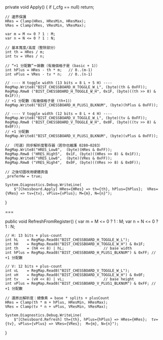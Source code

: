 private void Apply()
{
    if (_cfg == null) return;

    // 邊界保護
    HRes = Clamp(HRes, HResMin, HResMax);
    VRes = Clamp(VRes, VResMin, VResMax);

    var m = M <= 0 ? 1 : M;
    var n = N <= 0 ? 1 : N;

    // 基本寬度/高度（整除部分）
    int th = HRes / m;
    int tv = VRes / n;

    // “+1 分配數”＝餘數（有幾個格子是 (basic + 1)）
    int hPlus = HRes - th * m;   // 0..(m-1)
    int vPlus = VRes - tv * n;   // 0..(n-1)

    // ---- H toggle width (13 bits = 8 L + 5 H) ----
    RegMap.Write8("BIST_CHESSBOARD_H_TOGGLE_W_L", (byte)(th & 0xFF));
    RegMap.Rmw8 ("BIST_CHESSBOARD_H_TOGGLE_W_H", 0x1F, (byte)((th >> 8) & 0x1F));
    // +1 分配數（有幾個格子是 (th+1)）
    RegMap.Write8("BIST_CHESSBOARD_H_PLUS1_BLKNUM", (byte)(hPlus & 0xFF));

    // ---- V toggle width (12 bits = 8 L + 4 H) ----
    RegMap.Write8("BIST_CHESSBOARD_V_TOGGLE_W_L", (byte)(tv & 0xFF));
    RegMap.Rmw8 ("BIST_CHESSBOARD_V_TOGGLE_W_H", 0x0F, (byte)((tv >> 8) & 0x0F));
    // +1 分配數
    RegMap.Write8("BIST_CHESSBOARD_V_PLUS1_BLKNUM", (byte)(vPlus & 0xFF));

    // （可選）同步解析度暫存器（若你也維護 0280~0283）
    RegMap.Write8("HRES_Low8",  (byte)(HRes & 0xFF));
    RegMap.Rmw8 ("HRES_High5",  0x1F, (byte)((HRes >> 8) & 0x1F));
    RegMap.Write8("VRES_Low8",  (byte)(VRes & 0xFF));
    RegMap.Rmw8 ("VRES_High4",  0x0F, (byte)((VRes >> 8) & 0x0F));

    // 之後切圖改用硬體真值
    _preferHw = true;

    System.Diagnostics.Debug.WriteLine(
        $"[Chessboard.Apply] HRes={HRes} => th={th}, hPlus={hPlus};  VRes={VRes} => tv={tv}, vPlus={vPlus}; M={m}, N={n}");
}



===

public void RefreshFromRegister()
{
    var m = M <= 0 ? 1 : M;
    var n = N <= 0 ? 1 : N;

    // H: 13 bits + plus-count
    int hL    = RegMap.Read8("BIST_CHESSBOARD_H_TOGGLE_W_L");
    int hH    = RegMap.Read8("BIST_CHESSBOARD_H_TOGGLE_W_H") & 0x1F;
    int th    = (hH << 8) | hL;                  // base width
    int hPlus = RegMap.Read8("BIST_CHESSBOARD_H_PLUS1_BLKNUM") & 0xFF; // +1 分配數

    // V: 12 bits + plus-count
    int vL    = RegMap.Read8("BIST_CHESSBOARD_V_TOGGLE_W_L");
    int vH    = RegMap.Read8("BIST_CHESSBOARD_V_TOGGLE_W_H") & 0x0F;
    int tv    = (vH << 8) | vL;                  // base height
    int vPlus = RegMap.Read8("BIST_CHESSBOARD_V_PLUS1_BLKNUM") & 0xFF; // +1 分配數

    // 還原出解析度：總像素 = base * splits + plusCount
    HRes = Clamp(th * m + hPlus, HResMin, HResMax);
    VRes = Clamp(tv * n + vPlus, VResMin, VResMax);

    System.Diagnostics.Debug.WriteLine(
        $"[Chessboard.Refresh] th={th}, hPlus={hPlus} => HRes={HRes};  tv={tv}, vPlus={vPlus} => VRes={VRes};  M={m}, N={n}");
}
